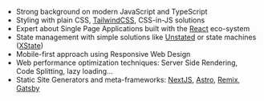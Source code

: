 - Strong background on modern JavaScript and TypeScript
- Styling with plain CSS, [TailwindCSS](https://tailwindcss.com/), CSS-in-JS solutions
- Expert about Single Page Applications built with the [React](https://react.dev/) eco-system
- State management with simple solutions like [Unstated](https://github.com/jamiebuilds/unstated-next) or state machines ([XState](https://xstate.js.org/))
- Mobile-first approach using Responsive Web Design
- Web performance optimization techniques: Server Side Rendering, Code Splitting, lazy loading...
- Static Site Generators and meta-frameworks: [NextJS](https://nextjs.org), [Astro](https://astro.build/), [Remix](https://remix.run/), [Gatsby](https://www.gatsbyjs.org/)
